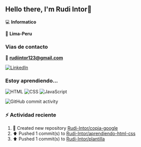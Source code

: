 ## Hello there, I'm Rudi Intor👋

:computer: **Informatico**

📍 **Lima-Peru**

### Vias de contacto

📧 **rudiintor123@gmail.com**

[![LinkedIn](https://img.shields.io/badge/LinkedIn-0077B5?style=for-the-badge&logo=linkedin&logoColor=white)](https://www.linkedin.com/in/rudiintor)

### Estoy aprendiendo...

![HTML](https://img.shields.io/badge/HTML-E34F26?style=for-the-badge&logo=html5&logoColor=white)
![CSS](https://img.shields.io/badge/CSS-1572B6?style=for-the-badge&logo=css3&logoColor=white)
![JavaScript](https://img.shields.io/badge/JavaScript-black?style=for-the-badge&logo=javascript&logoColor=yellow)

![GitHub commit activity](https://img.shields.io/github/commit-activity/w/Rudi-Intor/Rudi-Intor)


### :zap: Actividad reciente
<!--RECENT_ACTIVITY:start-->
1. 📔 Created new repository [Rudi-Intor/copia-google](https://github.com/Rudi-Intor/copia-google)<br>
2. ⬆️ Pushed 1 commit(s) to [Rudi-Intor/aprendiendo-html-css](https://github.com/Rudi-Intor/aprendiendo-html-css)<br>
3. ⬆️ Pushed 1 commit(s) to [Rudi-Intor/plantilla](https://github.com/Rudi-Intor/plantilla)<br>
<!--RECENT_ACTIVITY:end-->
<!--RECENT_ACTVITY:last_update-->

